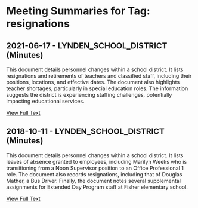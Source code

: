 # Meeting Summaries for Tag: resignations

## 2021-06-17 - LYNDEN_SCHOOL_DISTRICT (Minutes)

This document details personnel changes within a school district. It lists resignations and retirements of teachers and classified staff, including their positions, locations, and effective dates. The document also highlights teacher shortages, particularly in special education roles.  The information suggests the district is experiencing staffing challenges, potentially impacting educational services.

[View Full Text](https://raw.githubusercontent.com/CivicLens/WashingtonStateSchoolBoardExplorer/refs/heads/main/data/countries/usa/states/wa/counties/whatcom/school_boards/lynden_school_district/2021/2021-06-17-minutes.txt)

## 2018-10-11 - LYNDEN_SCHOOL_DISTRICT (Minutes)

This document details personnel changes within a school district. It lists leaves of absence granted to employees, including Marilyn Weeks who is transitioning from a Noon Supervisor position to an Office Professional 1 role. The document also records resignations, including that of Douglas Mather, a Bus Driver.  Finally, the document notes several supplemental assignments for Extended Day Program staff at Fisher elementary school.

[View Full Text](https://raw.githubusercontent.com/CivicLens/WashingtonStateSchoolBoardExplorer/refs/heads/main/data/countries/usa/states/wa/counties/whatcom/school_boards/lynden_school_district/2018/2018-10-11-minutes.txt)

